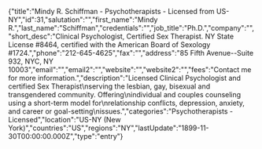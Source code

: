 {"title":"Mindy R. Schiffman - Psychotherapists - Licensed from US-NY","id":31,"salutation":"","first_name":"Mindy R.","last_name":"Schiffman","credentials":"","job_title":"Ph.D.","company":"","short_desc":"Clinical Psychologist, Certified Sex Therapist. NY State License #8464, certified with the American Board of Sexology #1724.","phone":"212-645-4625","fax":"","address":"85 Fifth Avenue--Suite 932, NYC, NY  10003","email":"","email2":"","website":"","website2":"","fees":"Contact me for more information.","description":"Licensed Clinical Psychologist and certified Sex Therapist\nserving the lesbian, gay, bisexual and transgendered community.  Offering\nindividual and couples counseling using a short-term model for\nrelationship conflicts, depression, anxiety, and career or goal-setting\nissues.","categories":"Psychotherapists - Licensed","location":"US-NY (New York)","countries":"US","regions":"NY","lastUpdate":"1899-11-30T00:00:00.000Z","type":"entry"}
